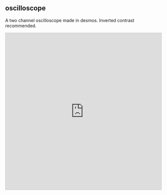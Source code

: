## oscilloscope
<!-- META A two channel oscilloscope made in desmos. META -->

A two channel oscilloscope made in desmos. Inverted contrast recommended.

<iframe src="https://www.desmos.com/calculator/vfdbswn2wc?embed" width="500" height="500" style="border: 1px solid #ccc" frameborder=0></iframe>
<!-- LAST EDITED 1699421835 LAST EDITED-->